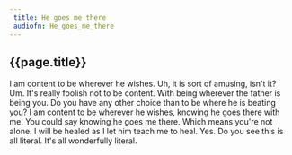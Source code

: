 ```yaml
---
 title: He goes me there
 audiofn: He_goes_me_there
---
```


## {{page.title}}

I am content to be wherever he wishes. Uh, it is sort of amusing, isn't
it? Um. It's really foolish not to be content. With being wherever the
father is being you. Do you have any other choice than to be where he is
beating you? I am content to be wherever he wishes, knowing he goes
there with me. You could say knowing he goes me there. Which means
you're not alone. I will be healed as I let him teach me to heal. Yes.
Do you see this is all literal. It's all wonderfully literal.

